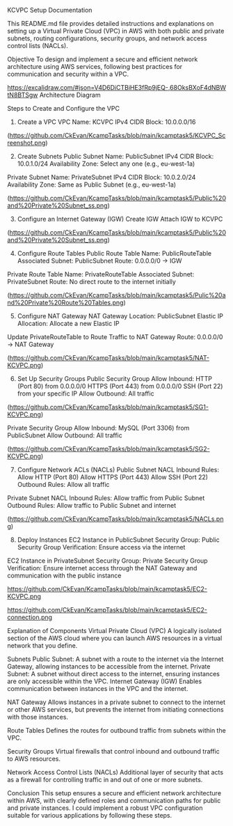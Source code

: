 KCVPC Setup Documentation

This README.md file provides detailed instructions and explanations on setting up a Virtual Private Cloud (VPC) in AWS with both public and private subnets, routing configurations, security groups, and network access control lists (NACLs).

Objective
To design and implement a secure and efficient network architecture using AWS services, following best practices for communication and security within a VPC.

https://excalidraw.com/#json=V4D6DiCTBiHE3fRp9jEQ-,68OksBXoF4dNBWtN8BTSgw
Architecture Diagram 

Steps to Create and Configure the VPC
1. Create a VPC
VPC Name: KCVPC
IPv4 CIDR Block: 10.0.0.0/16

(https://github.com/CkEvan/KcampTasks/blob/main/kcamptask5/KCVPC_Screenshot.png)

2. Create Subnets
Public Subnet
Name: PublicSubnet
IPv4 CIDR Block: 10.0.1.0/24
Availability Zone: Select any one (e.g., eu-west-1a)

Private Subnet
Name: PrivateSubnet
IPv4 CIDR Block: 10.0.2.0/24
Availability Zone: Same as Public Subnet (e.g., eu-west-1a)

(https://github.com/CkEvan/KcampTasks/blob/main/kcamptask5/Public%20and%20Private%20Subnet_ss.png)

3. Configure an Internet Gateway (IGW)
Create IGW
Attach IGW to KCVPC

(https://github.com/CkEvan/KcampTasks/blob/main/kcamptask5/Public%20and%20Private%20Subnet_ss.png)

4. Configure Route Tables
Public Route Table
Name: PublicRouteTable
Associated Subnet: PublicSubnet
Route: 0.0.0.0/0 -> IGW


Private Route Table
Name: PrivateRouteTable
Associated Subnet: PrivateSubnet
Route: No direct route to the internet initially

(https://github.com/CkEvan/KcampTasks/blob/main/kcamptask5/Pulic%20and%20Private%20Route%20Tables.png)

5. Configure NAT Gateway
NAT Gateway Location: PublicSubnet
Elastic IP Allocation: Allocate a new Elastic IP

Update PrivateRouteTable to Route Traffic to NAT Gateway
Route: 0.0.0.0/0 -> NAT Gateway

(https://github.com/CkEvan/KcampTasks/blob/main/kcamptask5/NAT-KCVPC.png)

6. Set Up Security Groups
Public Security Group
Allow Inbound:
HTTP (Port 80) from 0.0.0.0/0
HTTPS (Port 443) from 0.0.0.0/0
SSH (Port 22) from your specific IP
Allow Outbound:
All traffic

(https://github.com/CkEvan/KcampTasks/blob/main/kcamptask5/SG1-KCVPC.png)

Private Security Group
Allow Inbound:
MySQL (Port 3306) from PublicSubnet
Allow Outbound:
All traffic

(https://github.com/CkEvan/KcampTasks/blob/main/kcamptask5/SG2-KCVPC.png)

7. Configure Network ACLs (NACLs)
Public Subnet NACL
Inbound Rules:
Allow HTTP (Port 80)
Allow HTTPS (Port 443)
Allow SSH (Port 22)
Outbound Rules:
Allow all traffic

Private Subnet NACL
Inbound Rules:
Allow traffic from Public Subnet
Outbound Rules:
Allow traffic to Public Subnet and internet

(https://github.com/CkEvan/KcampTasks/blob/main/kcamptask5/NACLs.png)

8. Deploy Instances
EC2 Instance in PublicSubnet
Security Group: Public Security Group
Verification: Ensure access via the internet

EC2 Instance in PrivateSubnet
Security Group: Private Security Group
Verification: Ensure internet access through the NAT Gateway and communication with the public instance

https://github.com/CkEvan/KcampTasks/blob/main/kcamptask5/EC2-KCVPC.png

https://github.com/CkEvan/KcampTasks/blob/main/kcamptask5/EC2-connection.png

Explanation of Components
Virtual Private Cloud (VPC)
A logically isolated section of the AWS cloud where you can launch AWS resources in a virtual network that you define.

Subnets
Public Subnet: A subnet with a route to the internet via the Internet Gateway, allowing instances to be accessible from the internet.
Private Subnet: A subnet without direct access to the internet, ensuring instances are only accessible within the VPC.
Internet Gateway (IGW)
Enables communication between instances in the VPC and the internet.

NAT Gateway
Allows instances in a private subnet to connect to the internet or other AWS services, but prevents the internet from initiating connections with those instances.

Route Tables
Defines the routes for outbound traffic from subnets within the VPC.

Security Groups
Virtual firewalls that control inbound and outbound traffic to AWS resources.

Network Access Control Lists (NACLs)
Additional layer of security that acts as a firewall for controlling traffic in and out of one or more subnets.

Conclusion
This setup ensures a secure and efficient network architecture within AWS, with clearly defined roles and communication paths for public and private instances. I could implement a robust VPC configuration suitable for various applications by following these steps.


[def]: https://github.com/CkEvan/KcampTasks/blob/main/kcamptask5/KCVPC_Screenshot.png
